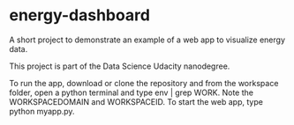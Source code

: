 # energy-dashboard
A short project to demonstrate an example of a web app to visualize energy data.

This project is part of the Data Science Udacity nanodegree.

To run the app, download or clone the repository and from the workspace folder, open a python terminal and type env | grep WORK. Note the WORKSPACEDOMAIN and WORKSPACEID. To start the web app, type python myapp.py.
